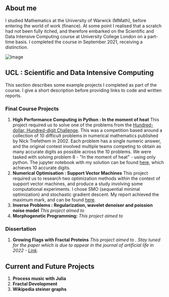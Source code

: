 ## About me

I studied Mathematics at the University of Warwick (MMath), before entering the world of work (finance). At some point I realised that a scratch had not been fully itched, and therefore embarked on the Scientific and Data Intensive Computing course at University College London on a part-time basis. I completed the course in September 2021, receiving a distinction. 

![Image](src)

##  UCL : Scientific and Data Intensive Computing

This section describes some example projects I completed as part of the course. I give a short description before providing links to code and written reports. 

###  Final Course Projects

1. __High Performance Computing in Python : In the moment of heat__
This project required us to solve one of the problems from the [Hundred-dollar, Hundred-digit Challenge](https://en.wikipedia.org/wiki/Hundred-dollar,_Hundred-digit_Challenge_problems). This was a competition based around a collection of 10 difficult problems in numerical mathematics published by Nick Trefethem in 2002. Each problem has a single numeric answer, and the original contest involved multiple teams competing to obtain as many accurate digits as possible across the 10 problems. We were tasked with solving problem 8 - "In the moment of heat" - using only python. The jupyter notebook with my solution can be found [here](), which achieves 10 accurate digits.
2. __Numerical Optimisation : Support Vector Machines__
This project required us to research two optimization methods within the context of support vector machines, and produce a study involving some computational experiments. I chose SMO (sequential minimal optimization) and stochastic gradient descent. My report achieved the maximum mark, and can be found [here](). 
3. __Inverse Problems : Regularization, wavelet denoiser and poission noise model__
_This project aimed to_
4. __Morphogenetic Programming:__
_This project aimed to_

### Dissertation

1. __Growing Flags with Fractal Proteins__
_This project aimed to . Stay tuned for the paper which is due to appear in the journal of artificial life in 2022 - [Link](url)._  

## Current and Future Projects

1. __Process music with Julia__
2. __Fractal Development__ 
3. __Wikipedia steiner graphs__
